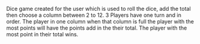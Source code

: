 Dice game created for the user which is used to roll the dice, add the total then choose a column between 2 to 12. 3 Players have one turn and in order. The player in one column when that column is full the player with the most points will have the points add in the their total. The player with the most point in their total wins.
